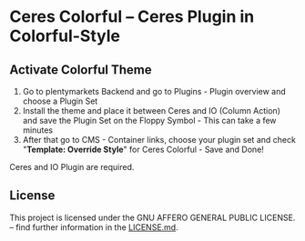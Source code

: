 # Ceres Colorful – Ceres Plugin in Colorful-Style

<div class="container-toc"></div>

## Activate Colorful Theme


1. Go to plentymarkets Backend and go to Plugins - Plugin overview and choose a Plugin Set
2. Install the theme and place it between Ceres and IO (Column Action) and save the Plugin Set on the Floppy Symbol - This can take a few minutes
3. After that go to CMS - Container links, choose your plugin set and check "<b>Template: Override Style</b>" for Ceres Colorful - Save and Done!

<div class="alert alert-info" role="alert">
    Ceres and IO Plugin are required.
</div>

## License

This project is licensed under the GNU AFFERO GENERAL PUBLIC LICENSE. – find further information in the [LICENSE.md](https://github.com/plentymarkets/plugin-ceres/blob/stable/LICENSE.md).


